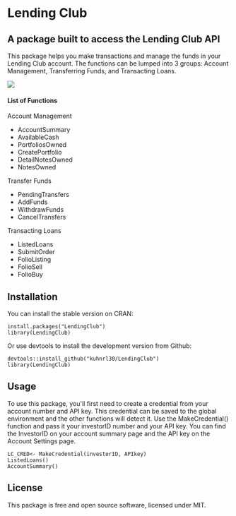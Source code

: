 # Lending Club  


## A package built to access the Lending Club API  
This package helps you make transactions and manage the funds in your Lending Club account. 
The functions can be lumped into 3 groups: Account Management, Transferring Funds, and 
Transacting Loans.

<img src= "https://cranlogs.r-pkg.org/badges/grand-total/lendingclub" />

#### List of Functions  

Account Management  
- AccountSummary
- AvailableCash
- PortfoliosOwned
- CreatePortfolio
- DetailNotesOwned
- NotesOwned

Transfer Funds
- PendingTransfers
- AddFunds
- WithdrawFunds
- CancelTransfers

Transacting Loans
- ListedLoans
- SubmitOrder
- FolioListing
- FolioSell
- FolioBuy


## Installation
You can install the stable version on CRAN:
```
install.packages("LendingClub")
library(LendingClub)
```

Or use devtools to install the development version from Github:
```
devtools::install_github("kuhnrl30/LendingClub")
library(LendingClub)
```

## Usage 
To use this package, you'll first need to create a credential from your account 
number and API key. This credential can be saved to the global environment and 
the other functions will detect it. Use the MakeCredential() function and pass 
it your investorID number and your API key. You can find the InvestorID on your 
account summary page and the API key on the Account Settings page. 

```
LC_CRED<- MakeCredential(investorID, APIkey)
ListedLoans()
AccountSummary()
```

## License
This package is free and open source software, licensed under MIT.
